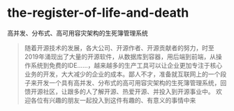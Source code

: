 # the-register-of-life-and-death
高并发、分布式、高可用容灾架构的生死簿管理系统
> 随着开源技术的发展，各大公司、开源作者、开源贡献者的努力，时至2019年涌现出了大量的开源软件，从数据库到容器，用后端到前端，从操作系统到免费的IDE……，越来越多的生产工具可以让企业更加专注于核心业务的开发，大大减少的企业的成本。鄙人不才，准备就互联网上的一个段子来开发一个具有高并发、分布式的高可用容灾架构的生死簿管理系统，回馈开源社区，让跟多的人了解开源、热爱开源、并投入到开源事业中。
欢迎各位有兴趣的朋友一起投入到这件有趣的、有意义的事情中来
